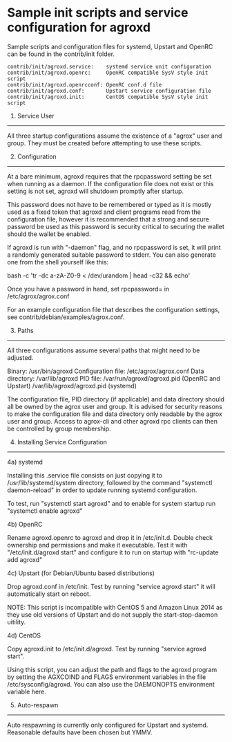 Sample init scripts and service configuration for agroxd
==========================================================

Sample scripts and configuration files for systemd, Upstart and OpenRC
can be found in the contrib/init folder.

    contrib/init/agroxd.service:    systemd service unit configuration
    contrib/init/agroxd.openrc:     OpenRC compatible SysV style init script
    contrib/init/agroxd.openrcconf: OpenRC conf.d file
    contrib/init/agroxd.conf:       Upstart service configuration file
    contrib/init/agroxd.init:       CentOS compatible SysV style init script

1. Service User
---------------------------------

All three startup configurations assume the existence of a "agrox" user
and group.  They must be created before attempting to use these scripts.

2. Configuration
---------------------------------

At a bare minimum, agroxd requires that the rpcpassword setting be set
when running as a daemon.  If the configuration file does not exist or this
setting is not set, agroxd will shutdown promptly after startup.

This password does not have to be remembered or typed as it is mostly used
as a fixed token that agroxd and client programs read from the configuration
file, however it is recommended that a strong and secure password be used
as this password is security critical to securing the wallet should the
wallet be enabled.

If agroxd is run with "-daemon" flag, and no rpcpassword is set, it will
print a randomly generated suitable password to stderr.  You can also
generate one from the shell yourself like this:

bash -c 'tr -dc a-zA-Z0-9 < /dev/urandom | head -c32 && echo'

Once you have a password in hand, set rpcpassword= in /etc/agrox/agrox.conf

For an example configuration file that describes the configuration settings,
see contrib/debian/examples/agrox.conf.

3. Paths
---------------------------------

All three configurations assume several paths that might need to be adjusted.

Binary:              /usr/bin/agroxd
Configuration file:  /etc/agrox/agrox.conf
Data directory:      /var/lib/agroxd
PID file:            /var/run/agroxd/agroxd.pid (OpenRC and Upstart)
                     /var/lib/agroxd/agroxd.pid (systemd)

The configuration file, PID directory (if applicable) and data directory
should all be owned by the agrox user and group.  It is advised for security
reasons to make the configuration file and data directory only readable by the
agrox user and group.  Access to agrox-cli and other agroxd rpc clients
can then be controlled by group membership.

4. Installing Service Configuration
-----------------------------------

4a) systemd

Installing this .service file consists on just copying it to
/usr/lib/systemd/system directory, followed by the command
"systemctl daemon-reload" in order to update running systemd configuration.

To test, run "systemctl start agroxd" and to enable for system startup run
"systemctl enable agroxd"

4b) OpenRC

Rename agroxd.openrc to agroxd and drop it in /etc/init.d.  Double
check ownership and permissions and make it executable.  Test it with
"/etc/init.d/agroxd start" and configure it to run on startup with
"rc-update add agroxd"

4c) Upstart (for Debian/Ubuntu based distributions)

Drop agroxd.conf in /etc/init.  Test by running "service agroxd start"
it will automatically start on reboot.

NOTE: This script is incompatible with CentOS 5 and Amazon Linux 2014 as they
use old versions of Upstart and do not supply the start-stop-daemon uitility.

4d) CentOS

Copy agroxd.init to /etc/init.d/agroxd. Test by running "service agroxd start".

Using this script, you can adjust the path and flags to the agroxd program by
setting the AGXCOIND and FLAGS environment variables in the file
/etc/sysconfig/agroxd. You can also use the DAEMONOPTS environment variable here.

5. Auto-respawn
-----------------------------------

Auto respawning is currently only configured for Upstart and systemd.
Reasonable defaults have been chosen but YMMV.
